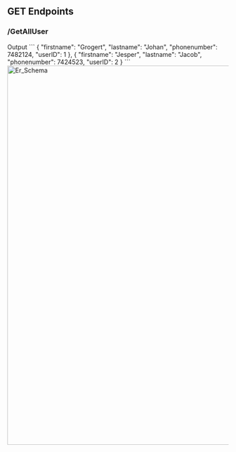 <div style:"border:1px solid black">
<h2>GET Endpoints</h2>

<h3>/GetAllUser</h3>
Output
```
  {
    "firstname": "Grogert",
    "lastname": "Johan",
    "phonenumber": 7482124,
    "userID": 1
  },
  {
    "firstname": "Jesper",
    "lastname": "Jacob",
    "phonenumber": 7424523,
    "userID": 2
  }
```
<img width="863" alt="Er_Schema" src="https://github.com/felixwidell/MiniProjekt_API/assets/91313243/a4cccf50-7693-48ea-b98f-5fd1f3a29b9c">
